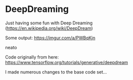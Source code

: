 # DeepDreaming

Just having some fun with Deep Dreaming (https://en.wikipedia.org/wiki/DeepDream)

Some output: https://imgur.com/a/PWBqKjn

neato

Code originally from here: https://www.tensorflow.org/tutorials/generative/deepdream

I made numerous changes to the base code set...
